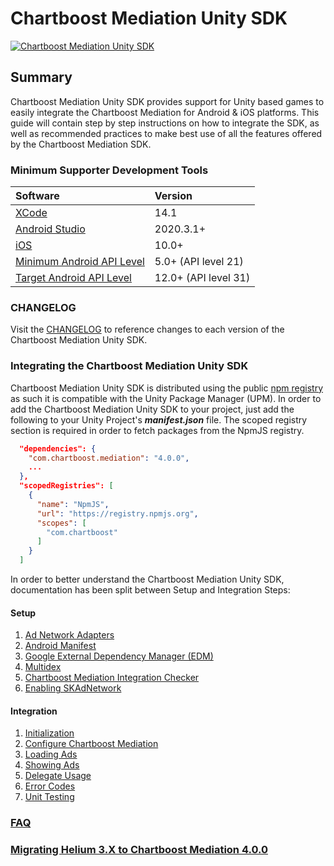 # Chartboost Mediation Unity SDK

[![Chartboost Mediation Unity SDK](https://github.com/ChartBoost/helium-unity-sdk/actions/workflows/status.yml/badge.svg?branch=develop)](https://github.com/ChartBoost/helium-unity-sdk/actions/workflows/status.yml)

## Summary

Chartboost Mediation Unity SDK provides support for Unity based games to easily integrate the Chartboost Mediation for Android & iOS platforms. This guide will contain step by step instructions on how to integrate the SDK, as well as recommended practices to make best use of all the features offered by the Chartboost Mediation SDK.

### Minimum Supporter Development Tools

| Software                                                              | Version              |
| :---                                                                  |:---------------------|
| [XCode](https://developer.apple.com/xcode/)                           | 14.1                 |
| [Android Studio](https://developer.android.com/studio)                | 2020.3.1+            |
| [iOS](https://www.apple.com/ios)                                      | 10.0+                |
| [Minimum Android API Level](https://developer.android.com/studio/releases/platforms#5.0) | 5.0+ (API level 21)  |
| [Target Android API Level](https://developer.android.com/studio/releases/platforms#12) | 12.0+ (API level 31) |

### CHANGELOG
Visit the [CHANGELOG](com.chartboost.mediation/CHANGELOG.md) to reference changes to each version of the Chartboost Mediation Unity SDK.

### Integrating the Chartboost Mediation Unity SDK

Chartboost Mediation Unity SDK is distributed using the public [npm registry](https://www.npmjs.com/search?q=com.chartboost.mediation) as such it is compatible with the Unity Package Manager (UPM). In order to add the Chartboost Mediation Unity SDK to your project, just add the following to your Unity Project's ***manifest.json*** file. The scoped registry section is required in order to fetch packages from the NpmJS registry.

```json
  "dependencies": {
    "com.chartboost.mediation": "4.0.0",
    ...
  },
  "scopedRegistries": [
    {
      "name": "NpmJS",
      "url": "https://registry.npmjs.org",
      "scopes": [
        "com.chartboost"
      ]
    }
  ]
```

In order to better understand the Chartboost Mediation Unity SDK, documentation has been split between Setup and Integration Steps:

#### Setup
1. [Ad Network Adapters](com.chartboost.mediation/Documentation/setup/ad-adapters.md)
2. [Android Manifest](com.chartboost.mediation/Documentation/setup/androidmanifest.md)
3. [Google External Dependency Manager (EDM)](com.chartboost.mediation/Documentation/setup/edm.md)
4. [Multidex](com.chartboost.mediation/Documentation/setup/multidex.md)
5. [Chartboost Mediation Integration Checker](com.chartboost.mediation/Documentation/setup/integration-checker.md)
6. [Enabling SKAdNetwork](com.chartboost.mediation/Documentation/setup/skadnetwork.md)

#### Integration

1. [Initialization](com.chartboost.mediation/Documentation/integration/initialization.md)
2. [Configure Chartboost Mediation](com.chartboost.mediation/Documentation/integration/configure.md)
3. [Loading Ads](com.chartboost.mediation/Documentation/integration/loading-ads.md)
4. [Showing Ads](com.chartboost.mediation/Documentation/integration/showing-ads.md)
5. [Delegate Usage](com.chartboost.mediation/Documentation/integration/delegate-usage.md)
6. [Error Codes](com.chartboost.mediation/Documentation/integration/error-codes.md)
7. [Unit Testing](com.chartboost.mediation/Documentation/integration/unit-testing.md)

### [FAQ](com.chartboost.mediation/Documentation/faq.md)

### [Migrating Helium 3.X to Chartboost Mediation 4.0.0](com.chartboost.mediation/Documentation/integration/helium-to-chartboost-mediation.md)